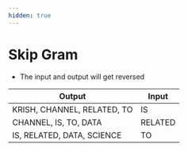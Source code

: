 ```yaml
---
hidden: true
---
```


# Skip Gram

* The input and output will get reversed

| Output                      | Input   |
| --------------------------- | ------- |
| KRISH, CHANNEL, RELATED, TO | IS      |
| CHANNEL, IS, TO, DATA       | RELATED |
| IS, RELATED, DATA, SCIENCE  | TO      |

